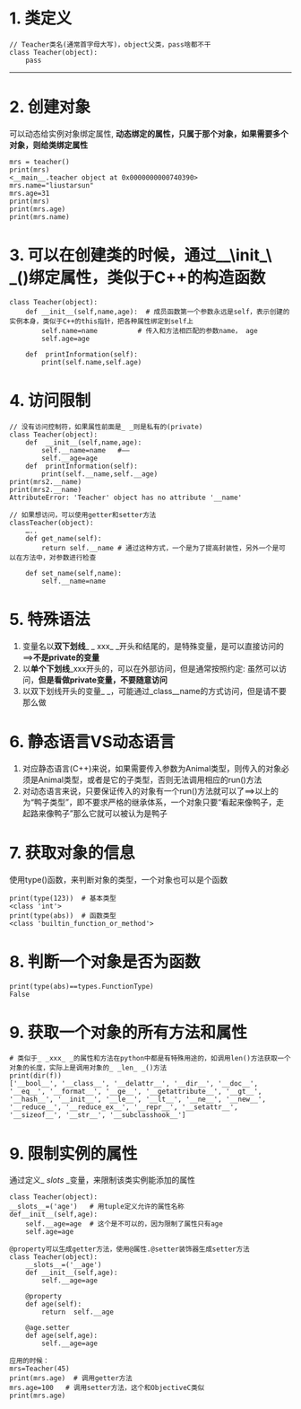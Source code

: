 # 1. 类定义
```
// Teacher类名(通常首字母大写)，object父类，pass啥都不干
class Teacher(object):
	pass
```

------
# 2. 创建对象
可以动态给实例对象绑定属性, **动态绑定的属性，只属于那个对象，如果需要多个对象，则给类绑定属性**     
```
mrs = teacher()
print(mrs)
<__main__.teacher object at 0x0000000000740390>
mrs.name="liustarsun"
mrs.age=31
print(mrs)
print(mrs.age)
print(mrs.name)
```

# 3. 可以在创建类的时候，通过_\_\init\_\ _()绑定属性，类似于C++的构造函数
```
class Teacher(object):
	def __init__(self,name,age):  # 成员函数第一个参数永远是self，表示创建的实例本身，类似于C++的this指针，把各种属性绑定到self上
		self.name=name          # 传入和方法相匹配的参数name， age
		self.age=age
	
	def  printInformation(self):
		print(self.name,self.age)
```

# 4. 访问限制
```
// 没有访问控制符，如果属性前面是_ _则是私有的(private)
class Teacher(object):
	def  __init__(self,name,age):
		self.__name=name   #—— 
		self.__age=age
	def  printInformation(self):
		print(self.__name,self.__age)
print(mrs2.__name)
print(mrs2.__name)
AttributeError: 'Teacher' object has no attribute '__name'

// 如果想访问，可以使用getter和setter方法
classTeacher(object):
	…..
	def get_name(self):
		return self.__name # 通过这种方式，一个是为了提高封装性，另外一个是可以在方法中，对参数进行检查

	def set_name(self,name):
		self.__name=name
```

# 5. 特殊语法
1. 变量名以**双下划线**_ _ xxx_ _开头和结尾的，是特殊变量，是可以直接访问的==>**不是private的变量**
2. 以**单个下划线**_xxx开头的，可以在外部访问，但是通常按照约定: 虽然可以访问，**但是看做private变量，不要随意访问**
3. 以双下划线开头的变量\_ \_，可能通过\_class\__name的方式访问，但是请不要那么做

# 6. 静态语言VS动态语言
1. 对应静态语言(C++)来说，如果需要传入参数为Animal类型，则传入的对象必须是Animal类型，或者是它的子类型，否则无法调用相应的run()方法
2. 对动态语言来说，只要保证传入的对象有一个run()方法就可以了==>以上的为“鸭子类型”，即不要求严格的继承体系，一个对象只要“看起来像鸭子，走起路来像鸭子”那么它就可以被认为是鸭子

# 7. 获取对象的信息
使用type()函数，来判断对象的类型，一个对象也可以是个函数
```
print(type(123))  # 基本类型
<class 'int'>
print(type(abs))  # 函数类型
<class 'builtin_function_or_method'>
```


# 8. 判断一个对象是否为函数
```
print(type(abs)==types.FunctionType)
False
```


# 9. 获取一个对象的所有方法和属性
```
# 类似于_ _xxx_ _的属性和方法在python中都是有特殊用途的，如调用len()方法获取一个对象的长度，实际上是调用对象的_ _len_ _()方法
print(dir(f))
['__bool__', '__class__', '__delattr__', '__dir__', '__doc__', '__eq__', '__format__', '__ge__', '__getattribute__', '__gt__', '__hash__', '__init__', '__le__', '__lt__', '__ne__', '__new__', '__reduce__', '__reduce_ex__', '__repr__', '__setattr__', '__sizeof__', '__str__', '__subclasshook__'] 
```
 


# 9. 限制实例的属性
通过定义_ _slots_ _变量，来限制该类实例能添加的属性
```
class Teacher(object):
__slots__=('age')   # 用tuple定义允许的属性名称
def__init__(self,age):
	self.__age=age  # 这个是不可以的，因为限制了属性只有age
	self.age=age

@property可以生成getter方法，使用@属性.@setter装饰器生成setter方法
class Teacher(object):
	__slots__=('__age')
	def __init__(self,age):
		self.__age=age
	
	@property
	def age(self):
		return  self.__age
	
	@age.setter
	def age(self,age):
		self.__age=age

应用的时候：
mrs=Teacher(45)
print(mrs.age)  # 调用getter方法
mrs.age=100   # 调用setter方法，这个和ObjectiveC类似
print(mrs.age)
```


